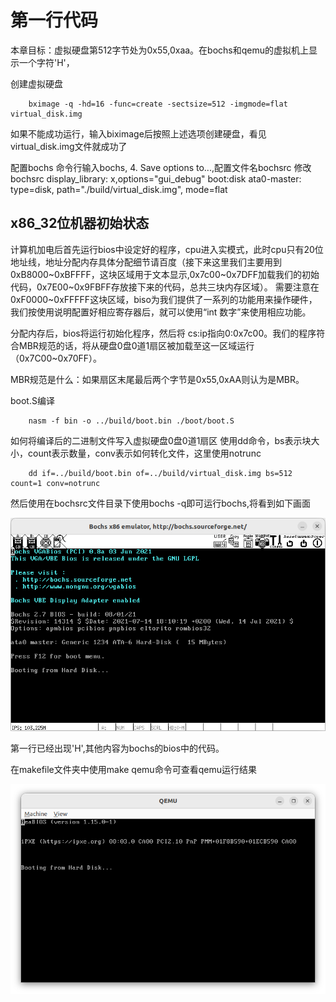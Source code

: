# 第一行代码
本章目标：虚拟硬盘第512字节处为0x55,0xaa。在bochs和qemu的虚拟机上显示一个字符'H'，

创建虚拟硬盘

```
    bximage -q -hd=16 -func=create -sectsize=512 -imgmode=flat virtual_disk.img
```
如果不能成功运行，输入biximage后按照上述选项创建硬盘，看见virtual_disk.img文件就成功了

配置bochs
命令行输入bochs, 4. Save options to...,配置文件名bochsrc
修改bochsrc 
display_library: x,options="gui_debug"
boot:disk
ata0-master: type=disk, path="./build/virtual_disk.img", mode=flat

## x86_32位机器初始状态
计算机加电后首先运行bios中设定好的程序，cpu进入实模式，此时cpu只有20位地址线，地址分配内存具体分配细节请百度（接下来这里我们主要用到0xB8000~0xBFFFF，这块区域用于文本显示,0x7c00~0x7DFF加载我们的初始代码，0x7E00~0x9FBFF存放接下来的代码，总共三块内存区域）。
需要注意在0xF0000~0xFFFFF这块区域，biso为我们提供了一系列的功能用来操作硬件，我们按使用说明配置好相应寄存器后，就可以使用“int 数字”来使用相应功能。

分配内存后，bios将运行初始化程序，然后将 cs:ip指向0:0x7c00。我们的程序符合MBR规范的话，将从硬盘0盘0道1扇区被加载至这一区域运行（0x7C00~0x70FF）。

MBR规范是什么：如果扇区末尾最后两个字节是0x55,0xAA则认为是MBR。

boot.S编译
```
    nasm -f bin -o ../build/boot.bin ./boot/boot.S
```

如何将编译后的二进制文件写入虚拟硬盘0盘0道1扇区
使用dd命令，bs表示块大小，count表示数量，conv表示如何转化文件，这里使用notrunc
```
    dd if=../build/boot.bin of=../build/virtual_disk.img bs=512 count=1 conv=notrunc
```

然后使用在bochsrc文件目录下使用bochs -q即可运行bochs,将看到如下画面

![markdown picture](./img/bochs_mbr.png)

第一行已经出现'H',其他内容为bochs的bios中的代码。

在makefile文件夹中使用make qemu命令可查看qemu运行结果 


![markdown picture](./img/qemu_mbr.png)